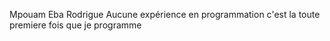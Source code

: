 Mpouam Eba Rodrigue
Aucune expérience en programmation c'est la toute premiere fois que je programme